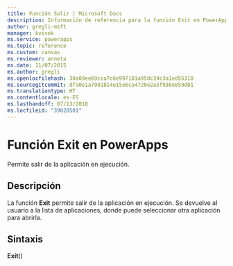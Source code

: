 ```yaml
---
title: Función Salir | Microsoft Docs
description: Información de referencia para la función Exit en PowerApps, incluidos ejemplos y sintaxis
author: gregli-msft
manager: kvivek
ms.service: powerapps
ms.topic: reference
ms.custom: canvas
ms.reviewer: anneta
ms.date: 11/07/2015
ms.author: gregli
ms.openlocfilehash: 30a09ee69cca7c6e997101a95dc34c3a1ed55310
ms.sourcegitcommit: dfa0e1a7981814e15e6ca4720e2a5f930e859db1
ms.translationtype: HT
ms.contentlocale: es-ES
ms.lasthandoff: 07/13/2018
ms.locfileid: "39020501"
---
```

# <a name="exit-function-in-powerapps"></a>Función Exit en PowerApps
Permite salir de la aplicación en ejecución.

## <a name="description"></a>Descripción
La función **Exit** permite salir de la aplicación en ejecución.  Se devuelve al usuario a la lista de aplicaciones, donde puede seleccionar otra aplicación para abrirla.

## <a name="syntax"></a>Sintaxis
**Exit**()

